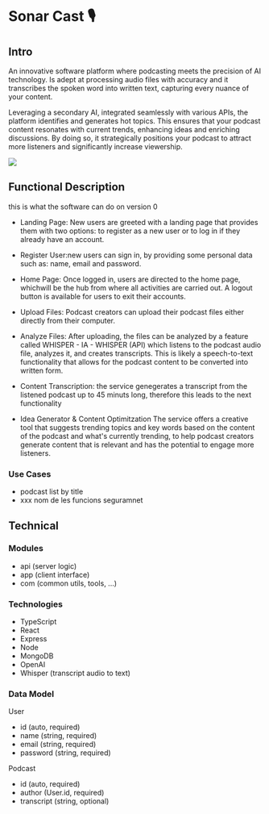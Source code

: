 # Sonar Cast  🎙️

## Intro

An innovative software platform where podcasting meets the precision of AI technology. Is adept at processing audio files with accuracy and it transcribes the spoken word into written text, capturing every nuance of your content.

Leveraging a secondary AI, integrated seamlessly with various APIs, the platform identifies and generates hot topics. This ensures that your podcast content resonates with current trends, enhancing ideas and enriching discussions. By doing so, it strategically positions your podcast to attract more listeners and significantly increase viewership.

![](https://media.giphy.com/media/GXRLwv0JGeLQiWipb8/giphy.gif?cid=ecf05e47pe2k824ndf2lkms60dx0vg133iaisn8rj2xdzxhr&ep=v1_gifs_search&rid=giphy.gif&ct=g)

## Functional Description
this is what the software can do on version 0

- Landing Page: New users are greeted with a landing page that provides them with two options: to register as a new user or to log in if they already have an account.

- Register User:new users can sign in, by providing some personal data such as: name, email and password. 

- Home Page: Once logged in, users are directed to the home page, whichwill be the hub from where all activities are carried out. A logout button is available for users to exit their accounts.

- Upload Files: Podcast creators can upload their podcast files either directly from their computer. 

- Analyze Files: After uploading, the files can be analyzed by a feature called WHISPER - IA - WHISPER  (API) which listens to the podcast audio file, analyzes it, and creates transcripts. This is likely a speech-to-text functionality that allows for the podcast content to be converted into written form.

- Content Transcription: the service genegerates a transcript from the listened podcast up to 45 minuts long, therefore this leads to the next functionality

- Idea Generator & Content Optimitzation  The service offers a creative tool that suggests trending topics and key words based on the content of the podcast and what's currently trending, to help podcast creators generate content that is relevant and has the potential to engage more listeners.

### Use Cases
- podcast list by title
- xxx nom de les funcions seguramnet

## Technical

### Modules
- api (server logic)
- app (client interface)
- com (common utils, tools, ...)

### Technologies

- TypeScript
- React
- Express
- Node
- MongoDB
- OpenAI
- Whisper (transcript audio to text)

### Data Model

User
- id (auto, required)
- name (string, required)
- email (string, required)
- password (string, required)

Podcast

- id (auto, required)
- author (User.id, required) 
- transcript (string, optional)
